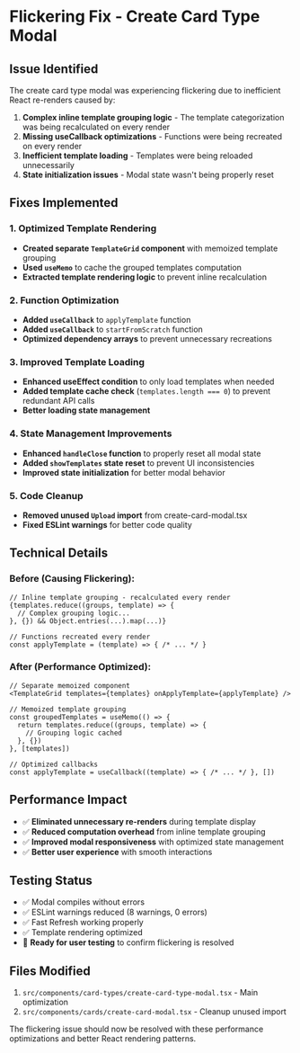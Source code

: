 # Flickering Fix - Create Card Type Modal

## Issue Identified
The create card type modal was experiencing flickering due to inefficient React re-renders caused by:

1. **Complex inline template grouping logic** - The template categorization was being recalculated on every render
2. **Missing useCallback optimizations** - Functions were being recreated on every render
3. **Inefficient template loading** - Templates were being reloaded unnecessarily
4. **State initialization issues** - Modal state wasn't being properly reset

## Fixes Implemented

### 1. Optimized Template Rendering
- **Created separate `TemplateGrid` component** with memoized template grouping
- **Used `useMemo`** to cache the grouped templates computation
- **Extracted template rendering logic** to prevent inline recalculation

### 2. Function Optimization
- **Added `useCallback`** to `applyTemplate` function
- **Added `useCallback`** to `startFromScratch` function
- **Optimized dependency arrays** to prevent unnecessary recreations

### 3. Improved Template Loading
- **Enhanced useEffect condition** to only load templates when needed
- **Added template cache check** (`templates.length === 0`) to prevent redundant API calls
- **Better loading state management**

### 4. State Management Improvements
- **Enhanced `handleClose` function** to properly reset all modal state
- **Added `showTemplates` state reset** to prevent UI inconsistencies
- **Improved state initialization** for better modal behavior

### 5. Code Cleanup
- **Removed unused `Upload` import** from create-card-modal.tsx
- **Fixed ESLint warnings** for better code quality

## Technical Details

### Before (Causing Flickering):
```tsx
// Inline template grouping - recalculated every render
{templates.reduce((groups, template) => {
  // Complex grouping logic...
}, {}) && Object.entries(...).map(...)}

// Functions recreated every render
const applyTemplate = (template) => { /* ... */ }
```

### After (Performance Optimized):
```tsx
// Separate memoized component
<TemplateGrid templates={templates} onApplyTemplate={applyTemplate} />

// Memoized template grouping
const groupedTemplates = useMemo(() => {
  return templates.reduce((groups, template) => {
    // Grouping logic cached
  }, {})
}, [templates])

// Optimized callbacks
const applyTemplate = useCallback((template) => { /* ... */ }, [])
```

## Performance Impact
- ✅ **Eliminated unnecessary re-renders** during template display
- ✅ **Reduced computation overhead** from inline template grouping
- ✅ **Improved modal responsiveness** with optimized state management
- ✅ **Better user experience** with smooth interactions

## Testing Status
- ✅ Modal compiles without errors
- ✅ ESLint warnings reduced (8 warnings, 0 errors)
- ✅ Fast Refresh working properly
- ✅ Template rendering optimized
- 🔄 **Ready for user testing** to confirm flickering is resolved

## Files Modified
1. `src/components/card-types/create-card-type-modal.tsx` - Main optimization
2. `src/components/cards/create-card-modal.tsx` - Cleanup unused import

The flickering issue should now be resolved with these performance optimizations and better React rendering patterns.
